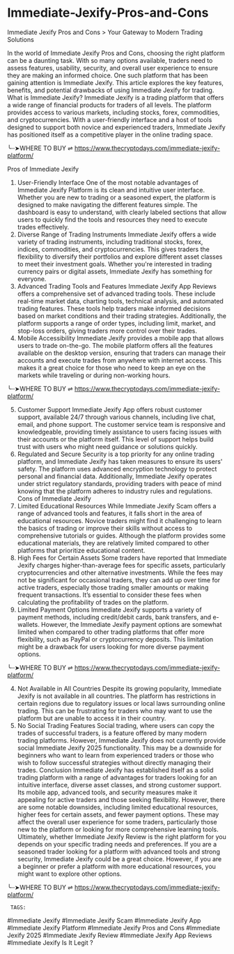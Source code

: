 # Immediate-Jexify-Pros-and-Cons

Immediate Jexify Pros and Cons  > Your Gateway to Modern Trading Solutions



In the world of Immediate Jexify Pros and Cons, choosing the right platform can be a daunting task. With so many options available, traders need to assess features, usability, security, and overall user experience to ensure they are making an informed choice. One such platform that has been gaining attention is Immediate Jexify. This article explores the key features, benefits, and potential drawbacks of using Immediate Jexify for trading.
What is Immediate Jexify?
Immediate Jexify is a trading platform that offers a wide range of financial products for traders of all levels. The platform provides access to various markets, including stocks, forex, commodities, and cryptocurrencies. With a user-friendly interface and a host of tools designed to support both novice and experienced traders, Immediate Jexify has positioned itself as a competitive player in the online trading space.

╰┈➤WHERE TO BUY ⇌ https://www.thecryptodays.com/immediate-jexify-platform/ 


Pros of Immediate Jexify
1. User-Friendly Interface
One of the most notable advantages of Immediate Jexify Platform is its clean and intuitive user interface. Whether you are new to trading or a seasoned expert, the platform is designed to make navigating the different features simple. The dashboard is easy to understand, with clearly labeled sections that allow users to quickly find the tools and resources they need to execute trades effectively.
2. Diverse Range of Trading Instruments
Immediate Jexify offers a wide variety of trading instruments, including traditional stocks, forex, indices, commodities, and cryptocurrencies. This gives traders the flexibility to diversify their portfolios and explore different asset classes to meet their investment goals. Whether you're interested in trading currency pairs or digital assets, Immediate Jexify has something for everyone.
3. Advanced Trading Tools and Features
Immediate Jexify App Reviews  offers a comprehensive set of advanced trading tools. These include real-time market data, charting tools, technical analysis, and automated trading features. These tools help traders make informed decisions based on market conditions and their trading strategies. Additionally, the platform supports a range of order types, including limit, market, and stop-loss orders, giving traders more control over their trades.
4. Mobile Accessibility
Immediate Jexify provides a mobile app that allows users to trade on-the-go. The mobile platform offers all the features available on the desktop version, ensuring that traders can manage their accounts and execute trades from anywhere with internet access. This makes it a great choice for those who need to keep an eye on the markets while traveling or during non-working hours.

╰┈➤WHERE TO BUY ⇌ https://www.thecryptodays.com/immediate-jexify-platform/ 


5. Customer Support
Immediate Jexify App offers robust customer support, available 24/7 through various channels, including live chat, email, and phone support. The customer service team is responsive and knowledgeable, providing timely assistance to users facing issues with their accounts or the platform itself. This level of support helps build trust with users who might need guidance or solutions quickly.
6. Regulated and Secure
Security is a top priority for any online trading platform, and Immediate Jexify has taken measures to ensure its users' safety. The platform uses advanced encryption technology to protect personal and financial data. Additionally, Immediate Jexify operates under strict regulatory standards, providing traders with peace of mind knowing that the platform adheres to industry rules and regulations.
Cons of Immediate Jexify
1. Limited Educational Resources
While Immediate Jexify Scam offers a range of advanced tools and features, it falls short in the area of educational resources. Novice traders might find it challenging to learn the basics of trading or improve their skills without access to comprehensive tutorials or guides. Although the platform provides some educational materials, they are relatively limited compared to other platforms that prioritize educational content.
2. High Fees for Certain Assets
Some traders have reported that Immediate Jexify charges higher-than-average fees for specific assets, particularly cryptocurrencies and other alternative investments. While the fees may not be significant for occasional traders, they can add up over time for active traders, especially those trading smaller amounts or making frequent transactions. It’s essential to consider these fees when calculating the profitability of trades on the platform.
3. Limited Payment Options
Immediate Jexify supports a variety of payment methods, including credit/debit cards, bank transfers, and e-wallets. However, the Immediate Jexify payment options are somewhat limited when compared to other trading platforms that offer more flexibility, such as PayPal or cryptocurrency deposits. This limitation might be a drawback for users looking for more diverse payment options.

╰┈➤WHERE TO BUY ⇌ https://www.thecryptodays.com/immediate-jexify-platform/ 


4. Not Available in All Countries
Despite its growing popularity, Immediate Jexify is not available in all countries. The platform has restrictions in certain regions due to regulatory issues or local laws surrounding online trading. This can be frustrating for traders who may want to use the platform but are unable to access it in their country.
5. No Social Trading Features
Social trading, where users can copy the trades of successful traders, is a feature offered by many modern trading platforms. However, Immediate Jexify does not currently provide social Immediate Jexify 2025 functionality. This may be a downside for beginners who want to learn from experienced traders or those who wish to follow successful strategies without directly managing their trades.
Conclusion
Immediate Jexify has established itself as a solid trading platform with a range of advantages for traders looking for an intuitive interface, diverse asset classes, and strong customer support. Its mobile app, advanced tools, and security measures make it appealing for active traders and those seeking flexibility.
However, there are some notable downsides, including limited educational resources, higher fees for certain assets, and fewer payment options. These may affect the overall user experience for some traders, particularly those new to the platform or looking for more comprehensive learning tools.
Ultimately, whether Immediate Jexify Review  is the right platform for you depends on your specific trading needs and preferences. If you are a seasoned trader looking for a platform with advanced tools and strong security, Immediate Jexify could be a great choice. However, if you are a beginner or prefer a platform with more educational resources, you might want to explore other options.

╰┈➤WHERE TO BUY ⇌ https://www.thecryptodays.com/immediate-jexify-platform/ 


     TAGS:

#Immediate Jexify #Immediate Jexify Scam 
#Immediate Jexify App #Immediate Jexify Platform
#Immediate Jexify Pros and Cons #Immediate Jexify 2025 
#Immediate Jexify Review #Immediate Jexify App Reviews 
#Immediate Jexify Is It Legit ?       
